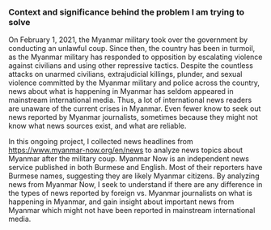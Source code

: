 ### Context and significance behind the problem I am trying to solve

On February 1, 2021, the Myanmar military took over the government by conducting an unlawful coup. Since then, the country has been in turmoil, as the Myanmar military has responded to opposition by escalating violence against civilians and using other repressive tactics. Despite the countless attacks on unarmed civilians, extrajudicial killings, plunder, and sexual violence committed by the Myanmar military and police across the country, news about what is happening in Myanmar has seldom appeared in mainstream international media. Thus, a lot of international news readers are unaware of the current crises in Myanmar. Even fewer know to seek out news reported by Myanmar journalists, sometimes because they might not know what news sources exist, and what are reliable.

In this ongoing project, I collected news headlines from https://www.myanmar-now.org/en/news to analyze news topics about Myanmar after the military coup. Myanmar Now is an independent news service published in both Burmese and English. Most of their reporters have Burmese names, suggesting they are likely Myanmar citizens. By analyzing news from Myanmar Now, I seek to understand if there are any difference in the types of news reported by foreign vs. Myanmar journalists on what is happening in Myanmar, and gain insight about important news from Myanmar which might not have been reported in mainstream international media.

